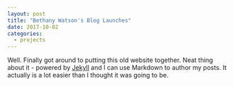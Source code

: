 ```yaml
---
layout: post
title: "Bethany Watson's Blog Launches"
date: 2017-10-02
categories: 
  - projects
---
```


Well. Finally got around to putting this old website together. Neat thing about it - powered by [Jekyll](http://jekyllrb.com) and I can use Markdown to author my posts. It actually is a lot easier than I thought it was going to be.